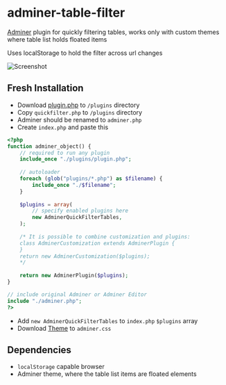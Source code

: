 # adminer-table-filter
[Adminer](https://github.com/vrana/adminer) plugin for quickly filtering tables, works only with custom themes where table list holds floated items

Uses localStorage to hold the filter across url changes

![Screenshot](/../screenshots/table-filter.png "Table filter using custom theme")

## Fresh Installation

* Download [plugin.php](https://github.com/vrana/adminer/blob/master/plugins/plugin.php) to `/plugins` directory 
* Copy `quickfilter.php` to `/plugins` directory
* Adminer should be renamed to `adminer.php`
* Create `index.php` and paste this
```php
<?php
function adminer_object() {
    // required to run any plugin
    include_once "./plugins/plugin.php";
    
    // autoloader
    foreach (glob("plugins/*.php") as $filename) {
        include_once "./$filename";
    }
    
    $plugins = array(
        // specify enabled plugins here
        new AdminerQuickFilterTables,
    );
    
    /* It is possible to combine customization and plugins:
    class AdminerCustomization extends AdminerPlugin {
    }
    return new AdminerCustomization($plugins);
    */
    
    return new AdminerPlugin($plugins);
}

// include original Adminer or Adminer Editor
include "./adminer.php";
?>
```
* Add `new AdminerQuickFilterTables` to `index.php` `$plugins` array
* Download [Theme](https://github.com/vrana/adminer/blob/master/designs/pepa-linha/adminer.css) to `adminer.css`

## Dependencies

* `localStorage` capable browser
* Adminer theme, where the table list items are floated elements
